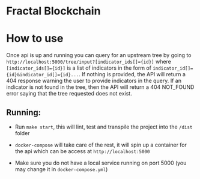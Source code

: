 # Fractal Blockchain

# How to use

Once api is up and running you can query for an upstream tree by going to `http://localhost:5000/tree/input?[indicator_ids[]={id}]` where `[indicator_ids[]={id}]` is a list of indicators in the form of `indicator_id[]={id}&indicator_id[]={id}...`. If nothing is provided, the API will return a 404 response warning the user to provide indicators in the query. If an indicator is not found in the tree, then the API will return a 404 NOT_FOUND error saying that the tree requested does not exist.

## Running:

- Run `make start`, this will lint, test and transpile the project into the `/dist` folder

- `docker-compose` will take care of the rest, it will spin up a container for the api which can be access at `http://localhost:5000`

- Make sure you do not have a local service running on port 5000 (you may change it in `docker-compose.yml`)
